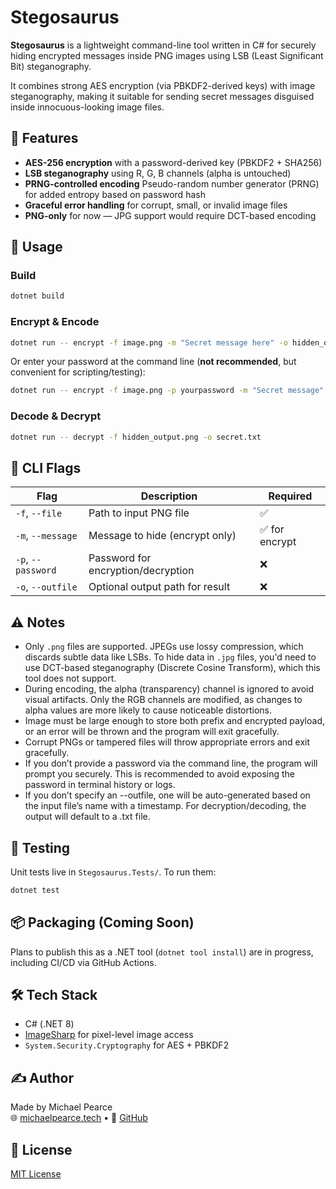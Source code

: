 # Stegosaurus

**Stegosaurus** is a lightweight command-line tool written in C# for securely hiding encrypted messages inside PNG images using LSB (Least Significant Bit) steganography.

It combines strong AES encryption (via PBKDF2-derived keys) with image steganography, making it suitable for sending secret messages disguised inside innocuous-looking image files.


## 🔐 Features

- **AES-256 encryption** with a password-derived key (PBKDF2 + SHA256)
- **LSB steganography** using R, G, B channels (alpha is untouched)
- **PRNG-controlled encoding** Pseudo-random number generator (PRNG) for added entropy based on password hash
- **Graceful error handling** for corrupt, small, or invalid image files
- **PNG-only** for now — JPG support would require DCT-based encoding


## 🚀 Usage

### Build
```bash
dotnet build
```

### Encrypt & Encode
```bash
dotnet run -- encrypt -f image.png -m "Secret message here" -o hidden_output.png
```

Or enter your password at the command line (**not recommended**, but convenient for scripting/testing):
```bash
dotnet run -- encrypt -f image.png -p yourpassword -m "Secret message" -o hidden_output.png
```

### Decode & Decrypt
```bash
dotnet run -- decrypt -f hidden_output.png -o secret.txt
```


## 📂 CLI Flags

| Flag | Description | Required |
|------|-------------|----------|
| `-f`, `--file` | Path to input PNG file | ✅ |
| `-m`, `--message` | Message to hide (encrypt only) | ✅ for encrypt |
| `-p`, `--password` | Password for encryption/decryption | ❌ |
| `-o`, `--outfile` | Optional output path for result | ❌ |


## ⚠️ Notes

- Only `.png` files are supported. JPEGs use lossy compression, which discards subtle data like LSBs. To hide data in `.jpg` files, you'd need to use DCT-based steganography (Discrete Cosine Transform), which this tool does not support.
- During encoding, the alpha (transparency) channel is ignored to avoid visual artifacts. Only the RGB channels are modified, as changes to alpha values are more likely to cause noticeable distortions.
- Image must be large enough to store both prefix and encrypted payload, or an error will be thrown and the program will exit gracefully.
- Corrupt PNGs or tampered files will throw appropriate errors and exit gracefully.
- If you don’t provide a password via the command line, the program will prompt you securely. This is recommended to avoid exposing the password in terminal history or logs.
- If you don’t specify an --outfile, one will be auto-generated based on the input file’s name with a timestamp. For decryption/decoding, the output will default to a .txt file.


## 🧪 Testing

Unit tests live in `Stegosaurus.Tests/`. To run them:

```bash
dotnet test
```


## 📦 Packaging (Coming Soon)

Plans to publish this as a .NET tool (`dotnet tool install`) are in progress, including CI/CD via GitHub Actions.


## 🛠 Tech Stack

- C# (.NET 8)
- [ImageSharp](https://github.com/SixLabors/ImageSharp) for pixel-level image access
- `System.Security.Cryptography` for AES + PBKDF2


## ✍️ Author

Made by Michael Pearce  
🌐 [michaelpearce.tech](https://michaelpearce.tech) • 🐙 [GitHub](https://github.com/FirstFlush)


## 📜 License

[MIT License](LICENSE)
